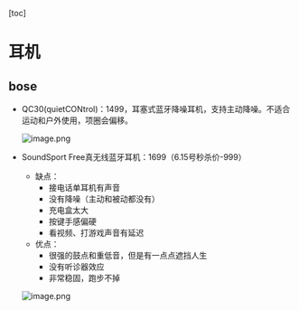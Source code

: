 [toc]

# 耳机

## bose

- QC30(quietCONtrol)：1499，耳塞式蓝牙降噪耳机，支持主动降噪。不适合运动和户外使用，项圈会偏移。

  ![image.png](http://ww1.sinaimg.cn/large/006alGmrgy1gfmfe7wsotj30fy0a9dl8.jpg)

- SoundSport Free真无线蓝牙耳机：1699（6.15号秒杀价-999）

  - 缺点：
    - 接电话单耳机有声音
    - 没有降噪（主动和被动都没有）
    - 充电盒太大
    - 按键手感偏硬
    - 看视频、打游戏声音有延迟
  - 优点：
    - 很强的鼓点和重低音，但是有一点点遮挡人生
    - 没有听诊器效应
    - 非常稳固，跑步不掉

  ![image.png](http://ww1.sinaimg.cn/large/006alGmrgy1gfs7avjwayj30ov0cl7bo.jpg)